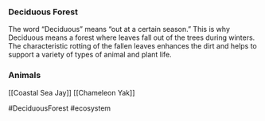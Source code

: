 ### Deciduous Forest
The word “Deciduous” means “out at a certain season.” This is why Deciduous means a forest where leaves fall out of the trees during winters. The characteristic rotting of the fallen leaves enhances the dirt and helps to support a variety of types of animal and plant life.

### Animals
[[Coastal Sea Jay]]
[[Chameleon Yak]]


#DeciduousForest #ecosystem 